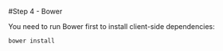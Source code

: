 #Step 4 - Bower

You need to run Bower first to install client-side dependencies:

    bower install

